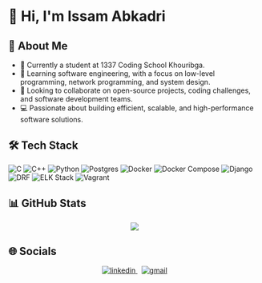 # 👋 Hi, I'm Issam Abkadri

## 🚀 About Me
- 🔭 Currently a student at 1337 Coding School Khouribga.
- 🌱 Learning software engineering, with a focus on low-level programming, network programming, and system design.
- 👯 Looking to collaborate on open-source projects, coding challenges, and software development teams.
- 💻 Passionate about building efficient, scalable, and high-performance software solutions.


## 🛠️ Tech Stack

![C](https://img.shields.io/badge/-C-blue?logo=c&style=for-the-badge)
![C++](https://img.shields.io/badge/C++-00599C?logo=cplusplus&logoColor=white&style=for-the-badge)
![Python](https://img.shields.io/badge/-Python-3776AB?logo=python&logoColor=white&style=for-the-badge)
![Postgres](https://img.shields.io/badge/-PostgreSQL-316192?logo=postgresql&logoColor=white&style=for-the-badge)
![Docker](https://img.shields.io/badge/-Docker-0db7ed?logo=docker&logoColor=white&style=for-the-badge)
![Docker Compose](https://img.shields.io/badge/Docker_Compose-2496ED?logo=docker&logoColor=white&style=for-the-badge)
![Django](https://img.shields.io/badge/-Django-092E20?logo=django&logoColor=white&style=for-the-badge)
![DRF](https://img.shields.io/badge/-Django_REST_Framework-ff1709?style=for-the-badge&logo=django&logoColor=white)
![ELK Stack](https://img.shields.io/badge/-ELK_Stack-005571?logo=elastic&logoColor=white&style=for-the-badge)
![Vagrant](https://img.shields.io/badge/Vagrant-1868F2?logo=vagrant&logoColor=white&style=for-the-badge)

## 📊 GitHub Stats
<div align="center">
  <img src="https://github-readme-stats.vercel.app/api?username=isadri&show_icons=true&theme=radical"/>
</div>

## 🌐 Socials
<div align="center">
  <a href="https://www.linkedin.com/in/issam-abkadri/">
    <img src="https://img.shields.io/badge/-LinkedIn-0077B5?style=flat-square&logo=linkedin&logoColor=white" alt="linkedin"/>
  </a>
  &nbsp;
  <a href="mailto:issam.abk01@gmail.com">
    <img src="https://img.shields.io/badge/Gmail-D14836?style=flat-square&logo=gmail&logoColor=white" alt="gmail"/>
  </a>
</div>

